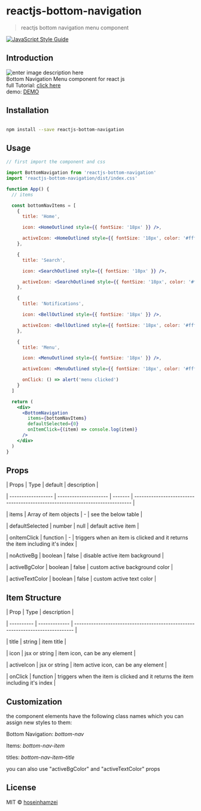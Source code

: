 # reactjs-bottom-navigation

> reactjs bottom navigation menu component

[![JavaScript Style Guide](https://img.shields.io/badge/code_style-standard-brightgreen.svg)](https://standardjs.com)

## Introduction

![enter image description here](https://www.hoseinh.com/wp-content/uploads/2021/02/Annotation-2021-02-04-171944.jpg)\
Bottom Navigation Menu component for react js\
full Tutorial: [click here](https://www.hoseinh.com/reactjs-bottom-navigation/)\
demo: [DEMO](https://hoseinhamzei.github.io/reactjs-bottom-navigation/)

## Installation

```bash

npm install --save reactjs-bottom-navigation

```

## Usage

```jsx
// first import the component and css

import BottomNavigation from 'reactjs-bottom-navigation'
import 'reactjs-bottom-navigation/dist/index.css'

function App() {
  // items

  const bottomNavItems = [
    {
      title: 'Home',

      icon: <HomeOutlined style={{ fontSize: '18px' }} />,

      activeIcon: <HomeOutlined style={{ fontSize: '18px', color: '#fff' }} />
    },

    {
      title: 'Search',

      icon: <SearchOutlined style={{ fontSize: '18px' }} />,

      activeIcon: <SearchOutlined style={{ fontSize: '18px', color: '#fff' }} />
    },

    {
      title: 'Notifications',

      icon: <BellOutlined style={{ fontSize: '18px' }} />,

      activeIcon: <BellOutlined style={{ fontSize: '18px', color: '#fff' }} />
    },

    {
      title: 'Menu',

      icon: <MenuOutlined style={{ fontSize: '18px' }} />,

      activeIcon: <MenuOutlined style={{ fontSize: '18px', color: '#fff' }} />,

      onClick: () => alert('menu clicked')
    }
  ]

  return (
    <div>
      <BottomNavigation
        items={bottomNavItems}
        defaultSelected={0}
        onItemClick={(item) => console.log(item)}
      />
    </div>
  )
}
```

## Props

| Props | Type | default | description |

| ------------------ | --------------------- | ------- | ----------------------------------------------------------------------------- |

| items | Array of item objects | - | see the below table |

| defaultSelected | number | null | default active item |

| onItemClick | function | - | triggers when an item is clicked and it returns the item including it's index |

| noActiveBg | boolean | false | disable active item background |

| activeBgColor | boolean | false | custom active background color |

| activeTextColor | boolean | false | custom active text color |

## Item Structure

| Prop | Type | description |

| ---------- | ------------- | ------------------------------------------------------------------------------ |

| title | string | item title |

| icon | jsx or string | item icon, can be any element |

| activeIcon | jsx or string | item active icon, can be any element |

| onClick | function | triggers when the item is clicked and it returns the item including it's index |

## Customization

the component elements have the following class names which you can assign new styles to them:

Bottom Navigation: _bottom-nav_

Items: _bottom-nav-item_

titles: _bottom-nav-item–title_

you can also use "activeBgColor" and "activeTextColor" props

## License

MIT © [hoseinhamzei](https://github.com/hoseinhamzei)

